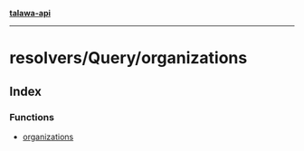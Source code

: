 [**talawa-api**](../../../README.md)

***

# resolvers/Query/organizations

## Index

### Functions

- [organizations](functions/organizations.md)

